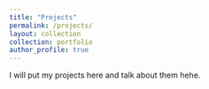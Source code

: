```yaml
---
title: "Projects"
permalink: /projects/
layout: collection
collection: portfolio
author_profile: true
---
```

I will put my projects here and talk about them hehe.
